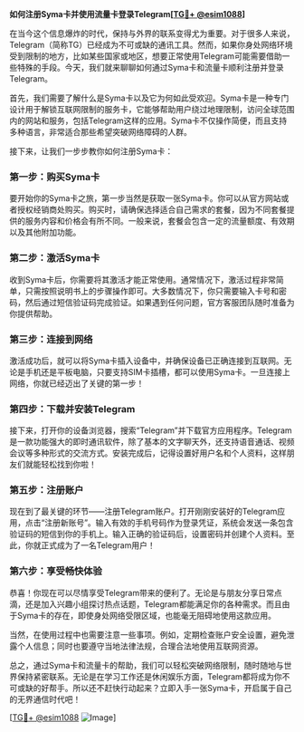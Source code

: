 **如何注册Syma卡并使用流量卡登录Telegram[[TG💪+ @esim1088](https://t.me/s/esim1088)]**

在当今这个信息爆炸的时代，保持与外界的联系变得尤为重要。对于很多人来说，Telegram（简称TG）已经成为不可或缺的通讯工具。然而，如果你身处网络环境受到限制的地方，比如某些国家或地区，想要正常使用Telegram可能需要借助一些特殊的手段。今天，我们就来聊聊如何通过Syma卡和流量卡顺利注册并登录Telegram。

首先，我们需要了解什么是Syma卡以及它为何如此受欢迎。Syma卡是一种专门设计用于解锁互联网限制的服务卡，它能够帮助用户绕过地理限制，访问全球范围内的网站和服务，包括Telegram这样的应用。Syma卡不仅操作简便，而且支持多种语言，非常适合那些希望突破网络障碍的人群。

接下来，让我们一步步教你如何注册Syma卡：

### 第一步：购买Syma卡

要开始你的Syma卡之旅，第一步当然是获取一张Syma卡。你可以从官方网站或者授权经销商处购买。购买时，请确保选择适合自己需求的套餐，因为不同套餐提供的服务内容和价格会有所不同。一般来说，套餐会包含一定的流量额度、有效期以及其他附加功能。

### 第二步：激活Syma卡

收到Syma卡后，你需要将其激活才能正常使用。通常情况下，激活过程非常简单，只需按照说明书上的步骤操作即可。大多数情况下，你只需要输入卡号和密码，然后通过短信验证码完成验证。如果遇到任何问题，官方客服团队随时准备为你提供帮助。

### 第三步：连接到网络

激活成功后，就可以将Syma卡插入设备中，并确保设备已正确连接到互联网。无论是手机还是平板电脑，只要支持SIM卡插槽，都可以使用Syma卡。一旦连接上网络，你就已经迈出了关键的第一步！

### 第四步：下载并安装Telegram

接下来，打开你的设备浏览器，搜索“Telegram”并下载官方应用程序。Telegram是一款功能强大的即时通讯软件，除了基本的文字聊天外，还支持语音通话、视频会议等多种形式的交流方式。安装完成后，记得设置好用户名和个人资料，这样朋友们就能轻松找到你啦！

### 第五步：注册账户

现在到了最关键的环节——注册Telegram账户。打开刚刚安装好的Telegram应用，点击“注册新账号”。输入有效的手机号码作为登录凭证，系统会发送一条包含验证码的短信到你的手机上。输入正确的验证码后，设置密码并创建个人资料。至此，你就正式成为了一名Telegram用户！

### 第六步：享受畅快体验

恭喜！你现在可以尽情享受Telegram带来的便利了。无论是与朋友分享日常点滴，还是加入兴趣小组探讨热点话题，Telegram都能满足你的各种需求。而且由于Syma卡的存在，即使身处网络受限区域，也能毫无阻碍地使用这款应用。

当然，在使用过程中也需要注意一些事项。例如，定期检查账户安全设置，避免泄露个人信息；同时也要遵守当地法律法规，合理合法地使用互联网资源。

总之，通过Syma卡和流量卡的帮助，我们可以轻松突破网络限制，随时随地与世界保持紧密联系。无论是在学习工作还是休闲娱乐方面，Telegram都将成为你不可或缺的好帮手。所以还不赶快行动起来？立即入手一张Syma卡，开启属于自己的无界通信时代吧！

[[TG💪+ @esim1088](https://t.me/s/esim1088) ![Image](https://i.postimg.cc/4NQfJmqS/Snipaste-2025-05-13-00-14-12.png)]